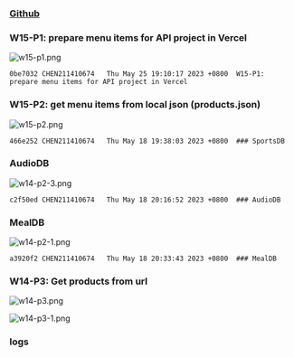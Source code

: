 ### [Github](https://github.com/CHEN211410674/1112-1N-js-demo-211410674.git)

### W15-P1: prepare menu items for API project in Vercel

![w15-p1.png](https://sgtwgxsjtbibcbrzrfra.supabase.co/storage/v1/object/public/demo-74/15_74/w15-p1.png)

```
0be7032 CHEN211410674   Thu May 25 19:10:17 2023 +0800  W15-P1: prepare menu items for API project in Vercel
```

### W15-P2: get menu items from local json (products.json)

![w15-p2.png](https://sgtwgxsjtbibcbrzrfra.supabase.co/storage/v1/object/public/demo-74/w15_74/w15-p2.png)

```
466e252 CHEN211410674   Thu May 18 19:38:03 2023 +0800  ### SportsDB
```

### AudioDB

![w14-p2-3.png](https://sgtwgxsjtbibcbrzrfra.supabase.co/storage/v1/object/public/demo-74/w14_74/w14-p2-2.png)

```
c2f50ed CHEN211410674   Thu May 18 20:16:52 2023 +0800  ### AudioDB
```

### MealDB

![w14-p2-1.png](https://sgtwgxsjtbibcbrzrfra.supabase.co/storage/v1/object/public/demo-74/w14_74/w14-p2-3.png)

```
a3920f2 CHEN211410674   Thu May 18 20:33:43 2023 +0800  ### MealDB
```

### W14-P3: Get products from url

![w14-p3.png](https://sgtwgxsjtbibcbrzrfra.supabase.co/storage/v1/object/public/demo-74/w14_74/w14-p3.png)

![w14-p3-1.png](https://sgtwgxsjtbibcbrzrfra.supabase.co/storage/v1/object/public/demo-74/w14_74/w14-p3-1.png)

### logs

![]()
